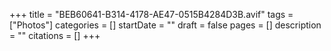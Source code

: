 +++
title = "BEB60641-B314-4178-AE47-0515B4284D3B.avif"
tags = ["Photos"]
categories = []
startDate = ""
draft = false
pages = []
description = ""
citations = []
+++
